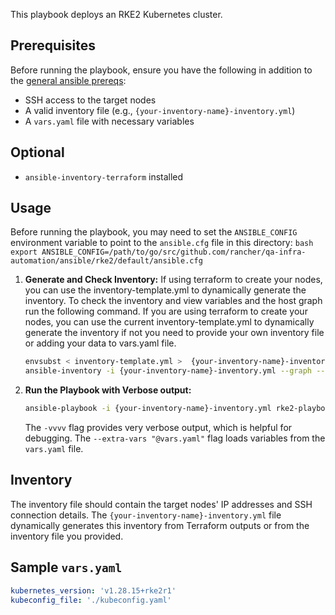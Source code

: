 This playbook deploys an RKE2 Kubernetes cluster.

## Prerequisites

Before running the playbook, ensure you have the following in addition to the [general ansible prereqs](../../README.md):

* SSH access to the target nodes
* A valid inventory file (e.g., `{your-inventory-name}-inventory.yml`)
* A `vars.yaml` file with necessary variables

## Optional

* `ansible-inventory-terraform` installed

## Usage

Before running the playbook, you may need to set the `ANSIBLE_CONFIG` environment variable to point to the `ansible.cfg` file in this directory:
    ```bash
    export ANSIBLE_CONFIG=/path/to/go/src/github.com/rancher/qa-infra-automation/ansible/rke2/default/ansible.cfg
    ```

1. **Generate and Check Inventory:**
    If using terraform to create your nodes, you can use the inventory-template.yml to dynamically generate the inventory.
    To check the inventory and view variables and the host graph run the following command.
    If you are using terraform to create your nodes, you can use the current inventory-template.yml to dynamically generate the inventory if not you need to provide your own inventory file or adding your data to vars.yaml file.

    ```bash
    envsubst < inventory-template.yml >  {your-inventory-name}-inventory.yml
    ansible-inventory -i {your-inventory-name}-inventory.yml --graph --vars
    ```

2. **Run the Playbook with Verbose output:**

    ```bash
    ansible-playbook -i {your-inventory-name}-inventory.yml rke2-playbook.yml -vvvv --extra-vars "@vars.yaml"
    ```

    The `-vvvv` flag provides very verbose output, which is helpful for debugging. The `--extra-vars "@vars.yaml"` flag loads variables from the `vars.yaml` file.

## Inventory

The inventory file should contain the target nodes' IP addresses and SSH connection details. The `{your-inventory-name}-inventory.yml` file dynamically generates this inventory from Terraform outputs or from the inventory file you provided.

## Sample `vars.yaml`

```yaml
kubernetes_version: 'v1.28.15+rke2r1'
kubeconfig_file: './kubeconfig.yaml'